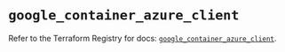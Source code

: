 # `google_container_azure_client`

Refer to the Terraform Registry for docs: [`google_container_azure_client`](https://registry.terraform.io/providers/hashicorp/google/5.11.0/docs/resources/container_azure_client).
